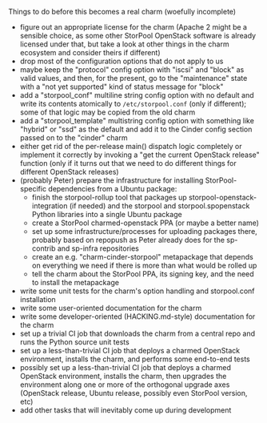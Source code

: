 Things to do before this becomes a real charm (woefully incomplete)

- figure out an appropriate license for the charm (Apache 2 might be
  a sensible choice, as some other StorPool OpenStack software is
  already licensed under that, but take a look at other things in
  the charm ecosystem and consider theirs if different)
- drop most of the configuration options that do not apply to us
- maybe keep the "protocol" config option with "iscsi" and "block" as
  valid values, and then, for the present, go to the "maintenance"
  state with a "not yet supported" kind of status message for "block"
- add a "storpool\_conf" multiline string config option with no default
  and write its contents atomically to `/etc/storpool.conf` (only if
  different); some of that logic may be copied from the old charm
- add a "storpool\_template" multistring config option with something
  like "hybrid" or "ssd" as the default and add it to the Cinder config
  section passed on to the "cinder" charm
- either get rid of the per-release main() dispatch logic completely or
  implement it correctly by invoking a "get the current OpenStack release"
  function (only if it turns out that we need to do different things for
  different OpenStack releases)
- (probably Peter) prepare the infrastructure for installing
  StorPool-specific dependencies from a Ubuntu package:
  - finish the storpool-rollup tool that packages up
    storpool-openstack-integration (if needed) and the storpool and
    storpool.spopenstack Python libraries into a single Ubuntu package
  - create a StorPool charmed-openstack PPA (or maybe a better name)
  - set up some infrastructure/processes for uploading packages there,
    probably based on repopush as Peter already does for the sp-contrib
    and sp-infra repositories
  - create an e.g. "charm-cinder-storpool" metapackage that depends on
    everything we need if there is more than what would be rolled up
  - tell the charm about the StorPool PPA, its signing key, and
    the need to install the metapackage
- write some unit tests for the charm's option handling and storpool.conf
  installation
- write some user-oriented documentation for the charm
- write some developer-oriented (HACKING.md-style) documentation for the charm
- set up a trivial CI job that downloads the charm from a central repo and
  runs the Python source unit tests
- set up a less-than-trivial CI job that deploys a charmed OpenStack
  environment, installs the charm, and performs some end-to-end tests
- possibly set up a less-than-trivial CI job that deploys a charmed OpenStack
  environment, installs the charm, then upgrades the environment along one or
  more of the orthogonal upgrade axes (OpenStack release, Ubuntu release,
  possibly even StorPool version, etc)
- add other tasks that will inevitably come up during development
